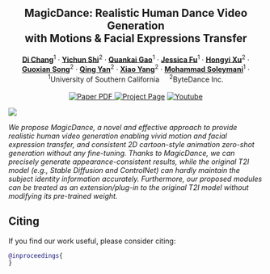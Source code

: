 

<p align="center">

  <h2 align="center">MagicDance: Realistic Human Dance Video Generation<br>
  with Motions & Facial Expressions Transfer</h2>
  <p align="center">
    <a href="https://boese0601.github.io/"><strong>Di Chang</strong></a><sup>1</sup>
    ·  
    <a href="https://seasonsh.github.io/"><strong>Yichun Shi</strong></a><sup>2</sup>
    ·
    <a href="https://zerg-overmind.github.io/"><strong>Quankai Gao</strong></a><sup>1</sup>
    ·
    <a href="https://www.linkedin.com/in/jessica-fu-60a504254/"><strong>Jessica Fu</strong></a><sup>1</sup>
    ·
    <a href="https://hongyixu37.github.io/homepage/"><strong>Hongyi Xu</strong></a><sup>2</sup>
    ·
    <br><a href="https://guoxiansong.github.io/homepage/index.html"><strong>Guoxian Song</strong></a><sup>2</sup>
    ·  
    <a href="https://scholar.google.com/citations?user=0TIYjPAAAAAJ&hl=en"><strong>Qing Yan</strong></a><sup>2</sup>
    ·
    <a href="https://scholar.google.com/citations?user=_MAKSLkAAAAJ&hl=en"><strong>Xiao Yang</strong></a><sup>2</sup>
    ·
    <a href="https://www.ihp-lab.org/"><strong>Mohammad Soleymani</strong></a><sup>1</sup>
    ·
    <br>
    <sup>1</sup>University of Southern California &nbsp;&nbsp;&nbsp; <sup>2</sup>ByteDance Inc.
    <br>
    </br>
        <a href="">
        <img src='https://img.shields.io/badge/arXiv-MagicDance-green' alt='Paper PDF'>
        </a>
        <a href='https://boese0601.github.io/magicdance/'>
        <img src='https://img.shields.io/badge/Project_Page-MagicDance-blue' alt='Project Page'></a>
        <a href='https://boese0601.github.io/magicdance/'>
        <img src='https://img.shields.io/badge/YouTube-MagicDance-rgb(255, 0, 0)' alt='Youtube'></a>
  </p>
    </p>
    
[![](https://res.cloudinary.com/marcomontalbano/image/upload/v1686644061/video_to_markdown/images/youtube--alJKsj3JpBo-c05b58ac6eb4c4700831b2b3070cd403.jpg)](https://youtu.be/alJKsj3JpBo "")


*We propose MagicDance, a novel and effective approach to provide realistic human video generation enabling vivid motion and
facial expression transfer, and consistent 2D cartoon-style animation zero-shot generation without any fine-tuning. Thanks to MagicDance,
we can precisely generate appearance-consistent results, while the original T2I model (e.g., Stable Diffusion and ControlNet) can hardly
maintain the subject identity information accurately. Furthermore, our proposed modules can be treated as an extension/plug-in to the
original T2I model without modifying its pre-trained weight.*

<!-- *For avatar-centric video generation and animation, please also check our latest work <a href="">MagicAvatar</a>!* -->

 
## Citing
If you find our work useful, please consider citing:
```BibTeX
@inproceedings{
}
```
